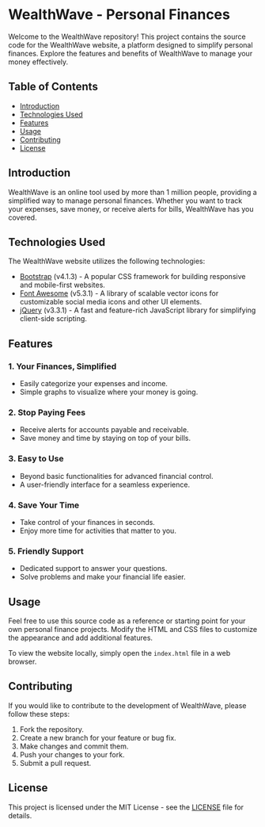# WealthWave - Personal Finances

Welcome to the WealthWave repository! This project contains the source code for the WealthWave website, a platform designed to simplify personal finances. Explore the features and benefits of WealthWave to manage your money effectively.

## Table of Contents
- [Introduction](#introduction)
- [Technologies Used](#technologies-used)
- [Features](#features)
- [Usage](#usage)
- [Contributing](#contributing)
- [License](#license)

## Introduction

WealthWave is an online tool used by more than 1 million people, providing a simplified way to manage personal finances. Whether you want to track your expenses, save money, or receive alerts for bills, WealthWave has you covered.

## Technologies Used

The WealthWave website utilizes the following technologies:
- [Bootstrap](https://getbootstrap.com/) (v4.1.3) - A popular CSS framework for building responsive and mobile-first websites.
- [Font Awesome](https://fontawesome.com/) (v5.3.1) - A library of scalable vector icons for customizable social media icons and other UI elements.
- [jQuery](https://jquery.com/) (v3.3.1) - A fast and feature-rich JavaScript library for simplifying client-side scripting.

## Features

### 1. Your Finances, Simplified
- Easily categorize your expenses and income.
- Simple graphs to visualize where your money is going.

### 2. Stop Paying Fees
- Receive alerts for accounts payable and receivable.
- Save money and time by staying on top of your bills.

### 3. Easy to Use
- Beyond basic functionalities for advanced financial control.
- A user-friendly interface for a seamless experience.

### 4. Save Your Time
- Take control of your finances in seconds.
- Enjoy more time for activities that matter to you.

### 5. Friendly Support
- Dedicated support to answer your questions.
- Solve problems and make your financial life easier.

## Usage

Feel free to use this source code as a reference or starting point for your own personal finance projects. Modify the HTML and CSS files to customize the appearance and add additional features.

To view the website locally, simply open the `index.html` file in a web browser.

## Contributing

If you would like to contribute to the development of WealthWave, please follow these steps:
1. Fork the repository.
2. Create a new branch for your feature or bug fix.
3. Make changes and commit them.
4. Push your changes to your fork.
5. Submit a pull request.

## License

This project is licensed under the MIT License - see the [LICENSE](LICENSE) file for details.
